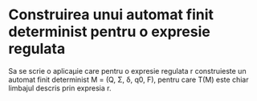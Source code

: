 # Construirea unui automat finit determinist pentru o expresie regulata
Sa se scrie o aplicaµie care pentru o expresie regulata r construieste 
un automat finit determinist M = (Q, Σ, δ, q0, F), pentru care T(M) este chiar limbajul descris prin expresia r.
